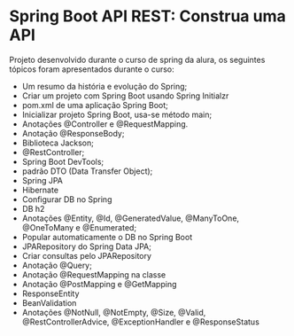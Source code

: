 # Spring Boot API REST: Construa uma API

Projeto desenvolvido durante o curso de spring da alura, os seguintes tópicos foram apresentados durante o curso:
* Um resumo da história e evolução do Spring;
* Criar um projeto com Spring Boot usando Spring Initialzr
* pom.xml de uma aplicação Spring Boot;
* Inicializar projeto Spring Boot, usa-se método main;
* Anotações @Controller e @RequestMapping.
* Anotação @ResponseBody;
* Biblioteca Jackson;
* @RestController;
* Spring Boot DevTools;
* padrão DTO (Data Transfer Object);
* Spring JPA
* Hibernate
* Configurar DB no Spring
* DB h2
* Anotações @Entity, @Id, @GeneratedValue, @ManyToOne, @OneToMany e @Enumerated;
* Popular automaticamente o DB no Spring Boot
* JPARepository do Spring Data JPA; 
* Criar consultas pelo JPARepository
* Anotação @Query;
* Anotação @RequestMapping na classe
* Anotação @PostMapping e @GetMapping
* ResponseEntity
* BeanValidation
* Anotações @NotNull, @NotEmpty, @Size, @Valid, @RestControllerAdvice, @ExceptionHandler e @ResponseStatus